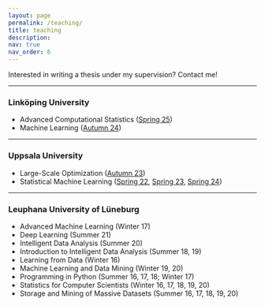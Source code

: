 ```yaml
---
layout: page
permalink: /teaching/
title: teaching
description: 
nav: true
nav_order: 6
---
```


Interested in writing a thesis under my supervision? Contact me!

<hr>

### Linköping University
<ul>
  <li>Advanced Computational Statistics (<a href="https://www.adoptdesign.de/frankmillereu/adcompstat2025.html">Spring 25</a>)</li>
  <li>Machine Learning (<a href="https://studieinfo.liu.se/en/kurs/TDDE69">Autumn 24</a>)</li>
</ul>

<hr>

### Uppsala University
<ul>
  <li>Large-Scale Optimization (<a href="https://uppsala.instructure.com/courses/84856">Autumn 23</a>)</li>
  <li>Statistical Machine Learning (<a href="https://uppsala.instructure.com/courses/46077">Spring 22</a>, <a href="https://uppsala.instructure.com/courses/73255">Spring 23</a>, <a href="https://uppsala.instructure.com/courses/87869">Spring 24</a>)</li>
</ul>

<hr>

### Leuphana University of Lüneburg
<ul>
  <li>Advanced Machine Learning (Winter 17)</li>
  <li>Deep Learning (Summer 21)</li>
  <li>Intelligent Data Analysis (Summer 20)</li>
  <li>Introduction to Intelligent Data Analysis (Summer 18, 19)</li>
  <li>Learning from Data (Winter 16)</li>
  <li>Machine Learning and Data Mining (Winter 19, 20)</li>
  <li>Programming in Python (Summer 16, 17, 18; Winter 17)</li>
  <li>Statistics for Computer Scientists (Winter 16, 17, 18, 19, 20)</li>
  <li>Storage and Mining of Massive Datasets (Summer 16, 17, 18, 19, 20)</li>
</ul>
